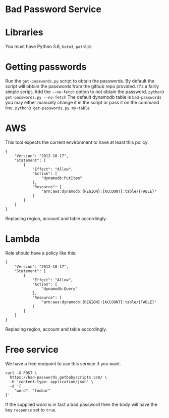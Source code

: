 # Bad Password Service

# Libraries
You must have Python 3.6, `boto3`, `pathlib`

# Getting passwords
Run the `get-passwords.py` script to obtain the passwords. 
By default the script will obtain the passwords from the github repo provided.
It's a fairly simple script. Add the `--no-fetch` option to not obtain the password.
`python3 get-passwords.py --no-fetch`
The default dynamodb table is `bad-passwords` you may either manually change it in the script or pass it on the command line.
`python3 get-passwords.py my-table`

# AWS
This tool expects the current environment to have at least this policy:
```
{
    "Version": "2012-10-17",
    "Statement": [
        {
            "Effect": "Allow",
            "Action": [
                "dynamodb:PutItem"
            ],
            "Resource": [
                "arn:aws:dynamodb:{REGION}:{ACCOUNT}:table/{TABLE}"
            ]
        }
    ]
}
```

Replacing region, account and table accordingly.
 
# Lambda
Role should have a policy like this:
```
{
    "Version": "2012-10-17",
    "Statement": [
        {
            "Effect": "Allow",
            "Action": [
                "dynamodb:Query"
            ],
            "Resource": [
                "arn:aws:dynamodb:{REGION}:{ACCOUNT}:table/{TABLE}"
            ]
        }
    ]
}
```

Replacing region, account and table accordingly.

# Free service
We have a free endpoint to use this service if you want.

```
curl -X POST \
  https://bad-passwords.getbabyscripts.com/ \
  -H 'content-type: application/json' \
  -d '{
    "word": "foobar"
}'
```

If the supplied word is in fact a bad password then the body will have the key `response` set to `true`.